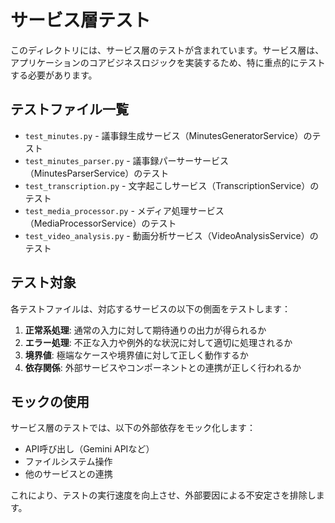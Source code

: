 # サービス層テスト

このディレクトリには、サービス層のテストが含まれています。サービス層は、アプリケーションのコアビジネスロジックを実装するため、特に重点的にテストする必要があります。

## テストファイル一覧

- `test_minutes.py` - 議事録生成サービス（MinutesGeneratorService）のテスト
- `test_minutes_parser.py` - 議事録パーサーサービス（MinutesParserService）のテスト
- `test_transcription.py` - 文字起こしサービス（TranscriptionService）のテスト
- `test_media_processor.py` - メディア処理サービス（MediaProcessorService）のテスト
- `test_video_analysis.py` - 動画分析サービス（VideoAnalysisService）のテスト

## テスト対象

各テストファイルは、対応するサービスの以下の側面をテストします：

1. **正常系処理**: 通常の入力に対して期待通りの出力が得られるか
2. **エラー処理**: 不正な入力や例外的な状況に対して適切に処理されるか
3. **境界値**: 極端なケースや境界値に対して正しく動作するか
4. **依存関係**: 外部サービスやコンポーネントとの連携が正しく行われるか

## モックの使用

サービス層のテストでは、以下の外部依存をモック化します：

- API呼び出し（Gemini APIなど）
- ファイルシステム操作
- 他のサービスとの連携

これにより、テストの実行速度を向上させ、外部要因による不安定さを排除します。
